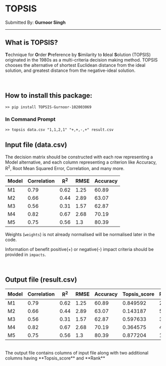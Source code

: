 # TOPSIS


Submitted By: **Gurnoor Singh**

***

## What is TOPSIS?

**T**echnique for **O**rder **P**reference by **S**imilarity to **I**deal **S**olution 
(TOPSIS) originated in the 1980s as a multi-criteria decision making method.
TOPSIS chooses the alternative of shortest Euclidean distance from the ideal solution, 
and greatest distance from the negative-ideal solution. 

<br>

## How to install this package:
```
>> pip install TOPSIS-Gurnoor-102003069
```


### In Command Prompt
```
>> topsis data.csv "1,1,2,1" "+,+,-,+" result.csv
```

## Input file (data.csv)

The decision matrix should be constructed with each row representing a Model alternative, and each column representing a criterion like Accuracy, R<sup>2</sup>, Root Mean Squared Error, Correlation, and many more.

Model | Correlation | R<sup>2</sup> | RMSE | Accuracy
------------ | ------------- | ------------ | ------------- | ------------
M1 |	0.79 | 0.62	| 1.25 | 60.89
M2 |  0.66 | 0.44	| 2.89 | 63.07
M3 |	0.56 | 0.31	| 1.57 | 62.87
M4 |	0.82 | 0.67	| 2.68 | 70.19
M5 |	0.75 | 0.56	| 1.3	 | 80.39

Weights (`weights`) is not already normalised will be normalised later in the code.

Information of benefit positive(+) or negative(-) impact criteria should be provided in `impacts`.

<br>

## Output file (result.csv)


Model | Correlation | R<sup>2</sup> | RMSE | Accuracy | Topsis_score | Rank
------------ | ------------- | ------------ | ------------- | ------------ | ------------- | ------------- 
M1 |	0.79 | 0.62	| 1.25 | 60.89 | 0.849592 | 2
M2 |  0.66 | 0.44	| 2.89 | 63.07 | 0.143187 | 5
M3 |	0.56 | 0.31	| 1.57 | 62.87 | 0.597633 | 3
M4 |	0.82 | 0.67	| 2.68 | 70.19 | 0.364575 | 4
M5 |	0.75 | 0.56	| 1.3	 | 80.39 | 0.877204 | 1

<br>
The output file contains columns of input file along with two additional columns having **Topsis_score** and **Rank** 

